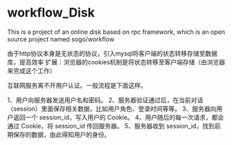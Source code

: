 # workflow_Disk
This is a project of an online disk based on rpc framework, which is an open source project named sogo/workflow


由于http协议本身是无状态的协议，引入mysql将客户端的状态转移存储至数据库，提高效率
扩展：浏览器的cookies机制是将状态转移至客户端存储（由浏览器来完成这个工作）


互联网服务离不开用户认证。一般流程是下面这样。

1、用户向服务器发送用户名和密码。
2、服务器验证通过后，在当前对话（session）里面保存相关数据，比如用户角色、登录时间等等。
3、服务器向用户返回一个 session_id，写入用户的 Cookie。
4、用户随后的每一次请求，都会通过 Cookie，将 session_id 传回服务器。
5、服务器收到 session_id，找到前期保存的数据，由此得知用户的身份。